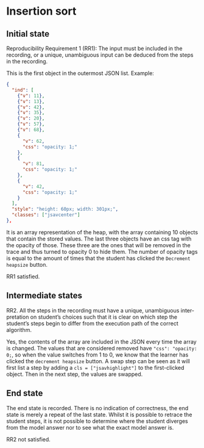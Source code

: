 # Insertion sort

## Initial state

Reproducibility Requirement 1 (RR1):
The input must be included in the recording, or a unique, unambiguous
input can be deduced from the steps in the recording.

This is the first object in the outermost JSON list. Example:

```json
{
  "ind": [
    {"v": 11},
    {"v": 13},
    {"v": 42},
    {"v": 35},
    {"v": 20},
    {"v": 57},
    {"v": 68},
    {
      "v": 62,
      "css": "opacity: 1;"
    },
    {
      "v": 81,
      "css": "opacity: 1;"
    },
    {
      "v": 42,
      "css": "opacity: 1;"
    }
  ],
  "style": "height: 60px; width: 301px;",
  "classes": ["jsavcenter"]
},
```

It is an array representation of the heap, with the array containing 10 objects that contain the stored values. The last three objects have an css tag with the opacity of those. These three are the ones that will be removed in the trace and thus turned to opacity 0 to hide them. The number of opacity tags is equal to the amount of times that the student has clicked the `Decrement heapsize` button. 

RR1 satisfied.

## Intermediate states

RR2. All the steps in the recording must have a unique, unambiguous inter-
pretation on student’s choices such that it is clear on which step the student’s
steps begin to differ from the execution path of the correct algorithm.

Yes, the contents of the array are included in the JSON every time the array is changed. The values that are considered removed have `"css": "opacity: 0;`, so when the value switches from 1 to 0, we know that the learner has clicked the `decrement heapsize` button. A swap step can be seen as it will first list a step by adding a `cls = ["jsavhighlight"]` to the first-clicked object. Then in the next step, the values are swapped. 

## End state

The end state is recorded. There is no indication of correctness, the end state is merely a repeat of the last state. Whilst it is possible to retrace the student steps, it is not possible to determine where the student diverges from the model answer nor to see what the exact model answer is. 

RR2 not satisfied.

